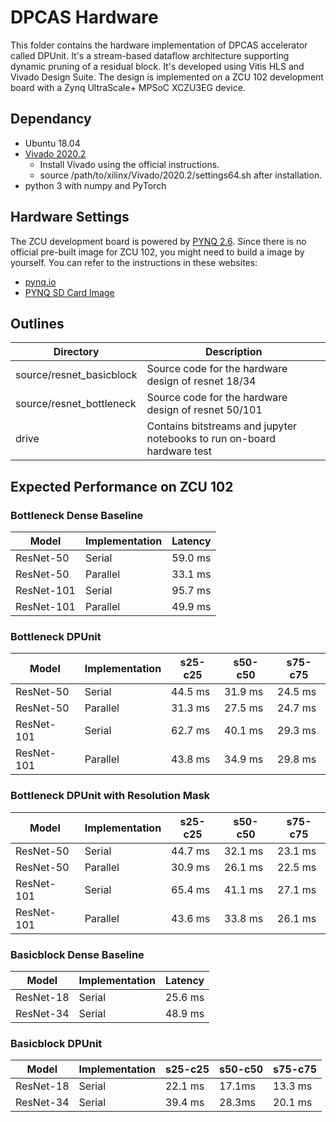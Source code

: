 # DPCAS Hardware

This folder contains the hardware implementation of DPCAS accelerator called DPUnit. It's a stream-based dataflow architecture supporting dynamic pruning of a residual block. It's developed using Vitis HLS and Vivado Design Suite. The design is implemented on a ZCU 102 development board with a Zynq UltraScale+ MPSoC XCZU3EG device.    

## Dependancy 

- Ubuntu 18.04
- [Vivado 2020.2](https://www.xilinx.com/support/download/index.html/content/xilinx/en/downloadNav/vivado-design-tools/archive.html) 
    - Install Vivado using the official instructions. 
    - source /path/to/xilinx/Vivado/2020.2/settings64.sh after installation. 
- python 3 with numpy and PyTorch

## Hardware Settings

The ZCU development board is powered by [PYNQ 2.6](https://pynq.readthedocs.io/en/v2.6.1/index.html).
Since there is no official pre-built image for ZCU 102, you might need to build a image by yourself. You can refer to the instructions in these websites:

- [pynq.io](http://www.pynq.io/board.html)
- [PYNQ SD Card Image](https://pynq.readthedocs.io/en/latest/pynq_sd_card.html)

## Outlines

Directory | Description
----------| -----------
source/resnet_basicblock | Source code for the hardware design of resnet 18/34
source/resnet_bottleneck | Source code for the hardware design of resnet 50/101
drive | Contains bitstreams and jupyter notebooks to run on-board hardware test

## Expected Performance on ZCU 102
### Bottleneck Dense Baseline
| Model | Implementation | Latency | 
| --- | --- | --- |
| ResNet-50 | Serial | 59.0 ms |
| ResNet-50 | Parallel | 33.1 ms |
| ResNet-101 | Serial | 95.7 ms |
| ResNet-101 | Parallel | 49.9 ms |


### Bottleneck DPUnit
| Model | Implementation | s25-c25 | s50-c50 | s75-c75| 
| --- | --- | --- | --- | --- |
| ResNet-50 | Serial | 44.5 ms | 31.9 ms | 24.5 ms |
| ResNet-50 | Parallel | 31.3 ms | 27.5 ms | 24.7 ms |
| ResNet-101 | Serial | 62.7 ms | 40.1 ms | 29.3 ms |
| ResNet-101 | Parallel | 43.8 ms | 34.9 ms | 29.8 ms |


### Bottleneck DPUnit with Resolution Mask
| Model | Implementation | s25-c25 | s50-c50 | s75-c75| 
| --- | --- | --- | --- | --- |
| ResNet-50 | Serial | 44.7 ms | 32.1 ms | 23.1 ms |
| ResNet-50 | Parallel | 30.9 ms | 26.1 ms | 22.5 ms |
| ResNet-101 | Serial | 65.4 ms | 41.1 ms | 27.1 ms |
| ResNet-101 | Parallel | 43.6 ms | 33.8 ms | 26.1 ms |


### Basicblock Dense Baseline
| Model | Implementation | Latency | 
| --- | --- | --- |
| ResNet-18 | Serial | 25.6 ms |
| ResNet-34 | Serial | 48.9 ms |


### Basicblock DPUnit
| Model | Implementation | s25-c25 | s50-c50 | s75-c75| 
| --- | --- | --- | --- | --- |
| ResNet-18 | Serial | 22.1 ms | 17.1ms | 13.3 ms |
| ResNet-34 | Serial | 39.4 ms | 28.3ms | 20.1 ms |
